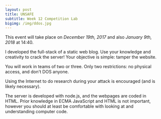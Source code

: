 ```yaml
---
layout: post
title: UNSAFE
subtitle: Week 12 Competition Lab
bigimg: /img/ddos.jpg
---
```


This event will take place on *December 19th, 2017* and also *January 9th, 2018* at 14:40.

I developed the full-stack of a static web blog. Use your knowledge and creativity to crack the server! Your objective is simple: tamper the website.

You will work in teams of two or three. Only two restrictions: no physical access, and don't DOS anyone.

Using the Internet to do research during your attack is encouraged (and is likely necessary).

The server is developed with node.js, and the webpages are coded in HTML. Prior knowledge in ECMA JavaScript and HTML is not important, however you should at least be comfortable with looking at and understanding computer code.
